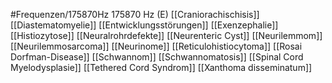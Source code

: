 #Frequenzen/175870Hz
175870 Hz (E)
[[Craniorachischisis]]
[[Diastematomyelie]]
[[Entwicklungsstörungen]]
[[Exenzephalie]]
[[Histiozytose]]
[[Neuralrohrdefekte]]
[[Neurenteric Cyst]]
[[Neurilemmom]]
[[Neurilemmosarcoma]]
[[Neurinome]]
[[Reticulohistiocytoma]]
[[Rosai Dorfman-Disease]]
[[Schwannom]]
[[Schwannomatosis]]
[[Spinal Cord Myelodysplasie]]
[[Tethered Cord Syndrom]]
[[Xanthoma disseminatum]]
